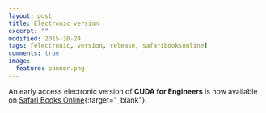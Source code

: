 ```yaml
---
layout: post
title: Electronic version
excerpt: ""
modified: 2015-10-24
tags: [electronic, version, release, safaribooksonline]
comments: true
image:
  feature: banner.png
---
```


An early access electronic version of **CUDA for Engineers** is now available on [Safari Books Online](http://bit.ly/1Lu4SEY){:target="_blank"}.